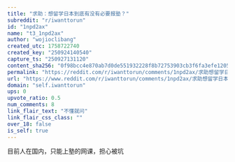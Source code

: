 ```yaml
---
title: "求助：想留学日本到底有没有必要报塾？"
subreddit: "r/iwanttorun"
id: "1npd2ax"
name: "t3_1npd2ax"
author: "wojioclibang"
created_utc: 1758722740
created_key: "250924140540"
capture_ts: "250927131120"
content_sha256: "0f98bcc4e870ab7d0de551932228f8b72753903cb3f6fa3efe12051c3e27e1b0"
permalink: "https://reddit.com/r/iwanttorun/comments/1npd2ax/求助想留学日本到底有没有必要报塾/"
url: "https://www.reddit.com/r/iwanttorun/comments/1npd2ax/求助想留学日本到底有没有必要报塾/"
domain: "self.iwanttorun"
ups: 0
upvote_ratio: 0.5
num_comments: 8
link_flair_text: "不懂就问"
link_flair_css_class: ""
over_18: false
is_self: true
---
```


目前人在国内，只能上塾的网课，担心被坑

